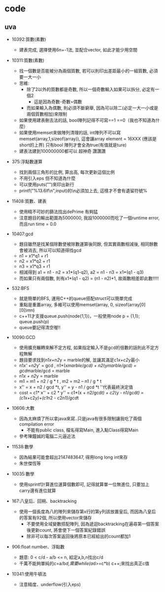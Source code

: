 # code
## uva
- 10392:質數(素數)
    - 建表完成, 選擇使用6n+-1法, 並配合vector, 如此才能少用空間

- 10311:質數(素數)
    - 找一個數是否能被分為兩個質數, 若可以則印出差距最小的一組質數, 必須要一大一小
    - 思維:
        - 除了2以外的質數都是奇數, 所以一個奇數輸入如果可以拆分, 必定有一個2
            - 這是因為奇數-奇數=偶數
        - 而如果輸入為偶數, 則必須不斷窮舉, 因為可以除二(必定一大一小或是兩個質數相加)來限制
    - 如果使用建表刪去法的話, bool陣列記得不可寫==1 ==0（我也不知道為什麼）
    - 如果使用memset來做陣列清理的話, int陣列不可以寫memset(array,1,sizeof(array)), 這會讓array element = 16XXX (應該是short的上界) 只有bool 陣列才會全為true(有值就是ture)
    - 建表法建到100000000都可以 超神奇 讚讚讚

- 375:浮點數運算
    - 找到兩個三角形的比例, 算出高, 每次更新這個比例
    - 不用引入eps 但不知道為什麼
    - 可以使用puts("")來印出新行
    - printf("%13.6lf\n",input)的\n必須加上去, 這樣才不會有遺留符號%
- 11408:質數、建表
    - 使用精不可妙的篩法找出dePrime 有夠猛
    - 注意題目的輸出範圍為5000000, 我設1000000而吃了一個runtime error, 而且run time = 0.0

- 10407:gcd
    - 題目雖然是找某個除數使被除數運算後同餘, 但其實兩數相減後, 相同餘數會被消去, 所以可以知道得找gcd
    - n1 = x1*q1 + r1
    - n2 = x1*q2 + r1
    - n3 = x1*q3 + r1
    - 相減得到 a1 = n1 - n2 = x1*(q1-q2), a2 = n1 - n3 = x1*(q1 - q3)
    - 而如果只有兩個數, 則有x1*(q1 - q2) = (n1 - n2)*1, 故兩數相差即此數!!!!!
- 532:BFS
    - 就是簡單的BFS, 運用C++的queue搭配struct可以簡單完成
    - 重點是重置array, 多維可以使用memset(array, 0, sizeof(array[0][0])*m*n)
    - c++11才支援queue.push(node{1,1})，一般使用node p = {1,1}; queue.push(p)
    - queue要記得清空喔!!
- 10090:GCD
    - 使用擴充輾轉來解不定方程, 如果指定輸入不是gcd的倍數的話則此不定方程無解
    - 題目要求找到n1*x+n2*y = marble的解, 並讓其滿足c1*x+c2*y最小
    - n1*x' +n2*y' = gcd , n1*(x*marble/gcd) + n2*(y*marble/gcd) = gcd*marble/gcd = marble
    - n1*x + n2*y = marble
    - m1 = m1 + n2 / g * t  , m2 = m2 –  n1 / g * t 
    - x'' = x + n2 / gcd *t, y'' = y - n1 / gcd *t ''代表最終決定值
    - cost = c1* x'' + c2 * y'' = c1*(x + n2/gcd*t) + c2*(y - n1/gcd*t)
            = (c1*x+c2*y)+(c1*n2 - c2*n1)/gcd*t
- 10606:大數
    - 因為太麻煩了所以拿java來寫..只是java有很多限制讓我吃了兩個compilation error
        - 不能有public class, 檔名得寫Main, 進入點Class得寫Main
    - 參考陳鐘誠的電腦二元逼近法
- 11538:數學
    - 因為結果可能會超出2147483647, 得用long long int來存
    - 朱世傑恆等
- 10035:數學
    - 使用sprintf計算進位運算個數即可, 記得就算單一位無進位, 只要加上carry還有進位就算
- 167:八皇后、回朔、backtracking
    - 使用一個長度為八的陣列來儲存第x行的第y列該放置皇后, 而因為八皇后的答案有92個, 所以使用vector來儲存
        - 不要使用全域變數搭配陣列, 因為遞迴backtracking在遍尋第一個答案後更新count, 將會使下一個答案紀錄錯誤
        - 除非可以每次答案返回後將原本已經給出的count都加1
- 906:float number、浮點數
    - 題意: 0 < c/d - a/b <= n, 給定a,b,n找出c/d 
    - 千萬不能夠單純的c=a/b*d,需要while(a*d>=c*b) c++;來找出真正c值
- 10341:使用牛頓法
    - 注意精度、underflow(引入eps)

